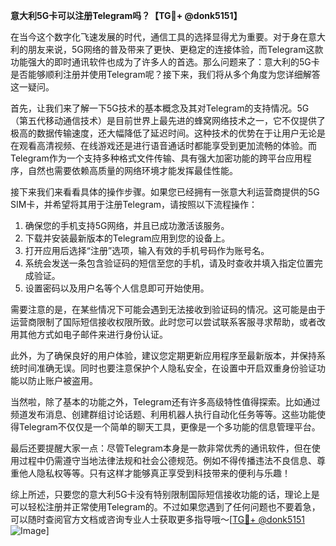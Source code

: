 **意大利5G卡可以注册Telegram吗？【TG💪+ @donk5151】**

在当今这个数字化飞速发展的时代，通信工具的选择显得尤为重要。对于身在意大利的朋友来说，5G网络的普及带来了更快、更稳定的连接体验，而Telegram这款功能强大的即时通讯软件也成为了许多人的首选。那么问题来了：意大利的5G卡是否能够顺利注册并使用Telegram呢？接下来，我们将从多个角度为您详细解答这一疑问。

首先，让我们来了解一下5G技术的基本概念及其对Telegram的支持情况。5G（第五代移动通信技术）是目前世界上最先进的蜂窝网络技术之一，它不仅提供了极高的数据传输速度，还大幅降低了延迟时间。这种技术的优势在于让用户无论是在观看高清视频、在线游戏还是进行语音通话时都能享受到更加流畅的体验。而Telegram作为一个支持多种格式文件传输、具有强大加密功能的跨平台应用程序，自然也需要依赖高质量的网络环境才能发挥最佳性能。

接下来我们来看看具体的操作步骤。如果您已经拥有一张意大利运营商提供的5G SIM卡，并希望将其用于注册Telegram，请按照以下流程操作：

1. 确保您的手机支持5G网络，并且已成功激活该服务。
2. 下载并安装最新版本的Telegram应用到您的设备上。
3. 打开应用后选择“注册”选项，输入有效的手机号码作为账号名。
4. 系统会发送一条包含验证码的短信至您的手机，请及时查收并填入指定位置完成验证。
5. 设置密码以及用户名等个人信息即可开始使用。

需要注意的是，在某些情况下可能会遇到无法接收到验证码的情况。这可能是由于运营商限制了国际短信接收权限所致。此时您可以尝试联系客服寻求帮助，或者改用其他方式如电子邮件来进行身份认证。

此外，为了确保良好的用户体验，建议您定期更新应用程序至最新版本，并保持系统时间准确无误。同时也要注意保护个人隐私安全，在设置中开启双重身份验证功能以防止账户被盗用。

当然啦，除了基本的功能之外，Telegram还有许多高级特性值得探索。比如通过频道发布消息、创建群组讨论话题、利用机器人执行自动化任务等等。这些功能使得Telegram不仅仅是一个简单的聊天工具，更像是一个多功能的信息管理平台。

最后还要提醒大家一点：尽管Telegram本身是一款非常优秀的通讯软件，但在使用过程中仍需遵守当地法律法规和社会公德规范。例如不得传播违法不良信息、尊重他人隐私权等等。只有这样才能够真正享受到科技带来的便利与乐趣！

综上所述，只要您的意大利5G卡没有特别限制国际短信接收功能的话，理论上是可以轻松注册并正常使用Telegram的。不过如果您遇到了任何问题也不要着急，可以随时查阅官方文档或咨询专业人士获取更多指导哦～[[TG💪+ @donk5151](https://t.me/s/donk5151) ![Image](https://i.postimg.cc/rwNCRYN7/Snipaste-2025-04-30-17-27-05.png)]